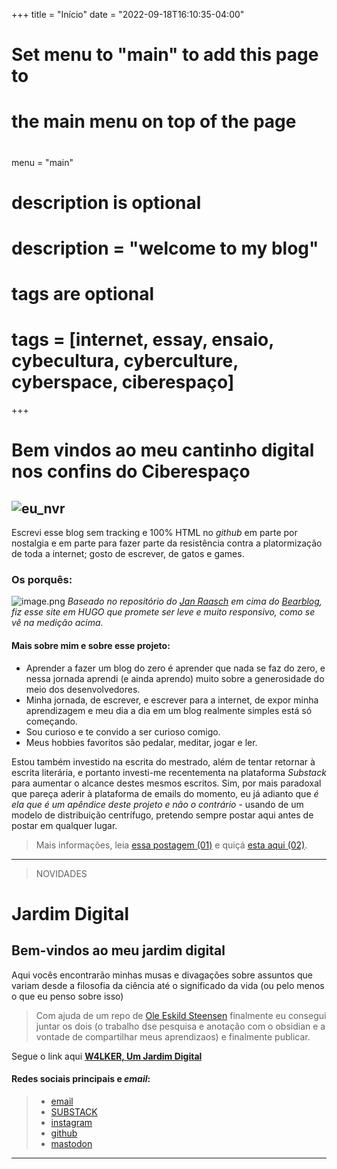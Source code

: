 +++
title = "Início"
date = "2022-09-18T16:10:35-04:00"

#
# Set menu to "main" to add this page to
# the main menu on top of the page
#
menu = "main"

#
# description is optional
#
# description = "welcome to my blog"

#
# tags are optional
#
# tags = [internet, essay, ensaio, cybecultura, cyberculture, cyberspace, ciberespaço]
+++
# Bem vindos ao meu cantinho digital nos confins do Ciberespaço

## ![eu_nvr](https://i.postimg.cc/KzYNpXsL/capa-w4lker.webp)
Escrevi esse blog sem tracking e 100% HTML no *github* em parte por nostalgia e em parte para fazer parte da resistência contra a platormização de toda a internet; gosto de escrever, de gatos e games.


### Os porquês:

![image.png](https://i.postimg.cc/RhvYBMBg/image.png)
*Baseado no repositório do [Jan Raasch](https://github.com/janraasch) em cima do [Bearblog](https://bearblog.dev/), fiz esse site em HUGO que promete ser leve e muito responsivo, como se vê na medição acima.* 
#### Mais sobre mim e sobre esse projeto:
- Aprender a fazer um blog do zero é aprender que nada se faz do zero, e nessa jornada aprendi (e ainda aprendo) muito sobre a generosidade do meio dos desenvolvedores.
- Minha jornada, de escrever, e escrever para a internet, de expor minha aprendizagem e meu dia a dia em um blog realmente simples está só começando.
- Sou curioso e te convido a ser curioso comigo.
- Meus hobbies favoritos são pedalar, meditar, jogar e ler. 

Estou também investido na escrita do mestrado, além de tentar retornar à escrita literária, e portanto investi-me recentementa na plataforma *Substack* para aumentar o alcance destes mesmos escritos. 
Sim, por mais paradoxal que pareça aderir à plataforma de emails do momento, eu já adianto que *é ela que é um apêndice deste projeto e não o contrário* - usando de um modelo de distribuição centrífugo, pretendo sempre postar aqui antes de postar em qualquer lugar. 

>Mais informações, leia [essa postagem (01)](https://w4lker.com.br/um-sopro-fresco-em-um-dia-quente/) e quiçá [esta aqui (02)](https://w4lker.com.br/sobre-esse-blog/).

---

>NOVIDADES
# Jardim Digital
## Bem-vindos ao meu jardim digital
Aqui vocês encontrarão minhas musas e divagações sobre assuntos que variam desde a filosofia da ciência até o significado da vida (ou pelo menos o que eu penso sobre isso)

>Com ajuda de um repo de [Ole Eskild Steensen](https://github.com/oleeskild/obsidian-digital-garden) finalmente eu consegui juntar os dois (o trabalho dse pesquisa e anotação com o obsidian e a vontade de compartilhar meus aprendizaos) e finalmente publicar.

Segue o link aqui **[W4LKER, Um Jardim Digital](https://jardim.w4lker.com.br/)**

#### Redes sociais principais e *email*:
>- [email](mailto:niilist@gmail.com)
>- [SUBSTACK](https://w4lker.substack.com/about)
>- [instagram](https://www.instagram.com/w4lker____/) 
>- [github](https://github.com/www4lker)
>- [mastodon](https://mastodon.social/@w4lker)

---
